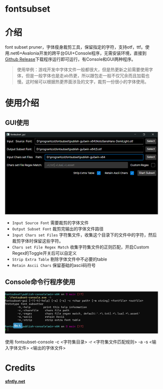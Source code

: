 # fontsubset

# 介绍

font subset pruner，字体瘦身裁剪工具，保留指定的字符，支持otf，ttf。使用.net6+Avalonia开发的跨平台GUI+Console程序，无需安装环境，直接到[Github Release](https://github.com/821869798/fontsubset/releases)下载程序运行即可运行，有Console和GUI两种程序。

>  使用举例：游戏开发中字体文件一般都很大，但是热更新之前需要使用字体，但是一般字体也是走ab热更，所以跟包走一般不仅冗余而且加载也慢。这时候可以根据热更界面涉及的文字，裁剪一份很小的字体使用。

# 使用介绍

## GUI使用

![gui](doc/img/gui.png)

- `Input Source Font` 需要裁剪的字体文件
- `Output Subset Font` 裁剪完输出的字体文件路径
- `Input Chars set Files` 字符集文件，收集这个目录下的文件中的字符，然后裁剪字体时保留这些字符。
- `Chars set File Regex Match` 收集字符集文件的正则匹配，开启Custom Regex的Toggle开关后可以自定义
- `Strip Extra Table` 剔除字体文件中不必要的table
- `Retain Ascii Chars` 保留基础的ascii码符号

## Console命令行程序使用

![console](doc/img/console.png)

使用 fontsubset-console -c <字符集目录> -r <字符集文件匹配规则> -a -s <输入字体文件> <输出的字体文件> 



# Credits

**[sfntly.net](https://github.com/Dogwei/sfntly.net)** 